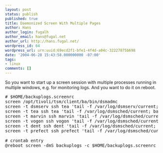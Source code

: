 ```yaml
---
layout: post
status: publish
published: true
title: Daemonized Screen With Multiple Pages
author: Hans
author_login: fugalh
author_email: hans@fugal.net
author_url: http://hans.fugal.net/
wordpress_id: 64
wordpress_url: urn:uuid:69ecd2f1-bfe1-4f4d-a04c-32227875b698
date: '2004-06-28 15:43:58.000000000 -07:00'
tags:
- linux
comments: []
---
```

<p><p>So you want to start up a screen session with multiple processes running in multiple windows, e.g. for monitoring logs. And you want to do it on reboot.</p>

<pre>
# $HOME/backuplogs.screenrc
screen /opt/tivoli/tsm/client/ba/bin/dsmadmc
screen -t dsmserv ssh tea 'tail -f /var/log/dsmserv/current; bash -l'
screen -t tea ssh tea 'tail -f /var/log/dsmsched/current; bash -l'
screen -t marvin ssh marvin 'tail -f /var/log/dsmsched/current; bash -l'
screen -t vogon ssh vogon 'tail -f /var/log/dsmsched/current; bash -l'
screen -t dent ssh dent 'tail -f /var/log/dsmsched/current; bash -l'
screen -t prefect ssh prefect 'tail -f /var/log/dsmsched/current; bash -l'

# crontab entry
@reboot screen -dmS backuplogs -c $HOME/backuplogs.screenrc
</pre>
